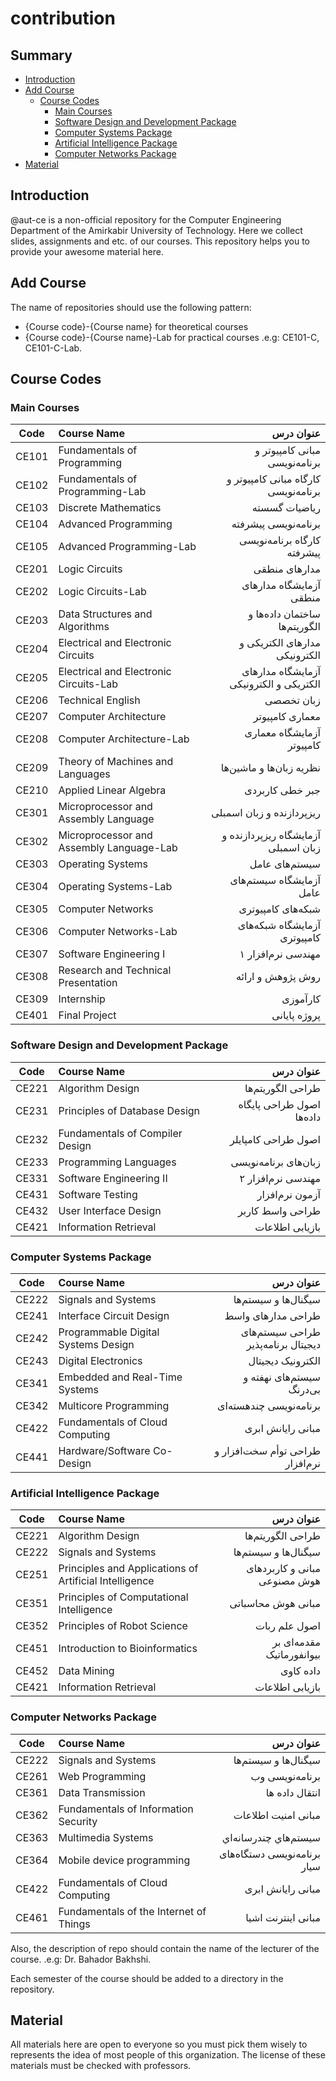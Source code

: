 # contribution

## Summary 
- [Introduction](#introduction) 
- [Add Course](#add-course)
  - [Course Codes](#course-codes)
    - [Main Courses](#main-courses)
    - [Software Design and Development Package](#software-design-and-development-package)
    - [Computer Systems Package](#computer-systems-package)
    - [Artificial Intelligence Package](#artificial-intelligence-package)
    - [Computer Networks Package](#computer-networks-package)
- [Material](#material)


## Introduction
@aut-ce is a non-official repository for the Computer Engineering Department of the Amirkabir University of Technology.
Here we collect slides, assignments and etc. of our courses.
This repository helps you to provide your awesome material here.

## Add Course
The name of repositories should use the following pattern:
- {Course code}-{Course name} for theoretical courses
- {Course code}-{Course name}-Lab for practical courses
.e.g:
CE101-C, CE101-C-Lab.
## Course Codes
### Main Courses
| Code  | Course Name                                  | عنوان درس                                 |
| ----- |:---------------------------------------------| -----------------------------------------:|
| CE101 | Fundamentals of Programming                  | مبانی کامپیوتر و برنامه‌نویسی             |
| CE102 | Fundamentals of Programming-Lab              | کارگاه مبانی کامپیوتر و برنامه‌نویسی      |
| CE103 | Discrete Mathematics                         | ریاضیات گسسته                             |
| CE104 | Advanced Programming                         | برنامه‌نویسی پیشرفته                      |
| CE105 | Advanced Programming-Lab                     | کارگاه برنامه‌نویسی پیشرفته               |
| CE201 | Logic Circuits	                             | مدارهای منطقی                             |
| CE202 | Logic Circuits-Lab                           | آزمایشگاه مدارهای منطقی                   |
| CE203 | Data Structures and Algorithms	             | ساختمان داده‌ها و الگوریتم‌ها             |
| CE204 | Electrical and Electronic Circuits	         | مدارهای الکتریکی و الکترونیکی             |
| CE205 | Electrical and Electronic Circuits-Lab       | آزمایشگاه مدارهای الکتریکی و الکترونیکی   |
| CE206 | Technical English	                           | زبان تخصصی                                |
| CE207 | Computer Architecture	                       | معماری کامپیوتر                           |
| CE208 | Computer Architecture-Lab                    | آزمایشگاه معماری کامپیوتر                 |
| CE209 | Theory of Machines and Languages             | نظریه ‌زبان‌ها و ماشین‌ها                 |
| CE210 | Applied Linear Algebra                       | جبر خطی کاربردی                           |
| CE301 | Microprocessor and Assembly Language	       | ریزپردازنده و زبان اسمبلی                 |
| CE302 | Microprocessor and Assembly Language-Lab     | آزمایشگاه ریزپردازنده و زبان اسمبلی       |
| CE303 | Operating Systems	                           | سیستم‌های عامل                            |
| CE304 | Operating Systems-Lab                        | آزمایشگاه سیستم‌های عامل                  |
| CE305 | Computer Networks	                           | شبکه‌های کامپیوتری                        |
| CE306 | Computer Networks-Lab                        | آزمایشگاه شبکه‌های کامپیوتری              |
| CE307 | Software Engineering I	                     | مهندسی نرم‌افزار ۱                        |
| CE308 | Research and Technical Presentation	         | روش پژوهش و ارائه                         | 
| CE309 | Internship                                   | کارآموزی                                  |
| CE401 | Final Project                                | پروژه پایانی                              |
### Software Design and Development Package
| Code  | Course Name                      | عنوان درس                      |
| ----- |:---------------------------------| ------------------------------:|
| CE221 | Algorithm Design	               | طراحی الگوریتم‌ها              |
| CE231 | Principles of Database Design	   | اصول طراحی پایگاه داده‌ها      |
| CE232 | Fundamentals of Compiler Design  | اصول طراحی کامپایلر            |
| CE233 | Programming Languages            | ‌زبان‌های برنامه‌نویسی         |
| CE331 | Software Engineering II          | مهندسی نرم‌افزار ۲             |
| CE431 | Software Testing                 | آزمون نرم‌افزار                |
| CE432 | User Interface Design            | طراحی واسط کاربر               |
| CE421 | Information Retrieval            | بازیابی اطلاعات                 |
### Computer Systems Package
| Code  | Course Name                         | عنوان درس                                 |
| ----- |:------------------------------------| -----------------------------------------:|
| CE222 | Signals and Systems	                | سیگنال‌ها و سیستم‌ها                      |
| CE241 | Interface Circuit Design	          | طراحی مدارهای واسط                        |
| CE242 | Programmable Digital Systems Design | طراحی سیستم‌های دیجیتال برنامه‌پذیر       |
| CE243 | Digital Electronics                 | الکترونیک دیجیتال                         |
| CE341 | Embedded and Real-Time Systems      | سیستم‌های نهفته و بی‌درنگ                 |
| CE342 | Multicore Programming               | برنامه‌نویسی چندهسته‌ای                   |
| CE422 | Fundamentals of Cloud Computing     | مبانی رایانش ابری                         |
| CE441 | Hardware/Software Co-Design         | طراحی توأم سخت‌افزار و نرم‌افزار          |
### Artificial Intelligence Package
| Code  | Course Name                                            | عنوان درس                                 |
| ----- |:-------------------------------------------------------| -----------------------------------------:|
| CE221 | Algorithm Design	                                     | طراحی الگوریتم‌ها                         |
| CE222 | Signals and Systems	                                   | سیگنال‌ها و سیستم‌ها                      |
| CE251 | Principles and Applications of Artificial Intelligence | مبانی و کاربردهای هوش مصنوعی              |
| CE351 | Principles of Computational Intelligence               | مبانی هوش محاسباتی                        |
| CE352 | Principles of Robot Science                            | اصول علم ربات                             |
| CE451 | Introduction to Bioinformatics                         | مقدمه‌ای بر بیوانفورماتیک                 |
| CE452 | Data Mining                                            | داده کاوی                                 |
| CE421 | Information Retrieval                                  | بازیابی اطلاعات                            |
### Computer Networks Package
| Code  | Course Name                             | عنوان درس                         |
| ----- |:----------------------------------------| ---------------------------------:|
| CE222 | Signals and Systems	                    | سیگنال‌ها و سیستم‌ها              |
| CE261 | Web Programming	                        | برنامه‌نویسی وب                   |
| CE361 | Data Transmission                       | انتقال داده ها                    |
| CE362 | Fundamentals of Information Security    | مبانی امنيت اطلاعات                |
| CE363 | Multimedia Systems                      | سيستم‌هاي چندرسانه‌اي             |
| CE364 | Mobile device programming               | برنامه‌نویسی دستگاه‌های سیار      |
| CE422 | Fundamentals of Cloud Computing         | مبانی رایانش ابری                 |
| CE461 | Fundamentals of the Internet of Things  | مبانی اینترنت اشیا                |

Also, the description of repo should contain the name of the lecturer of the course.
.e.g:
Dr. Bahador Bakhshi.

Each semester of the course should be added to a directory in the repository.

## Material
All materials here are open to everyone so you must pick them wisely to represents the idea of most people of this organization. The license of these materials must be checked with professors.


